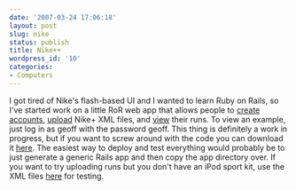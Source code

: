 ```yaml
---
date: '2007-03-24 17:06:18'
layout: post
slug: nike
status: publish
title: Nike++
wordpress_id: '10'
categories:
- Computers
---
```


I got tired of Nike's flash-based UI and I wanted to learn Ruby on Rails, so I've started work on a little RoR web app that allows people to [create accounts](/workout/public/login/add_user), [upload](/workout/public/runs) Nike+ XML files, and [view](/workout/public/runs) their runs. To view an example, just log in as geoff with the password geoff. This thing is definitely a work in progress, but if you want to screw around with the code you can download it [here](/code/workout.zip). The easiest way to deploy and test everything would probably be to just generate a generic Rails app and then copy the app directory over. If you want to try uploading runs but you don't have an iPod sport kit, use the XML files [here](/code/nike_xml/) for testing.
